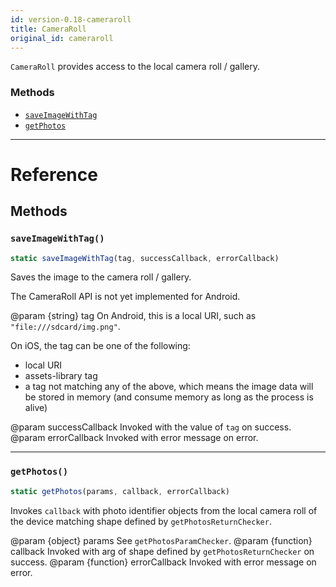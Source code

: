 ```yaml
---
id: version-0.18-cameraroll
title: CameraRoll
original_id: cameraroll
---
```


`CameraRoll` provides access to the local camera roll / gallery.


### Methods

- [`saveImageWithTag`](cameraroll.md#saveimagewithtag)
- [`getPhotos`](cameraroll.md#getphotos)




---

# Reference

## Methods

### `saveImageWithTag()`

```javascript
static saveImageWithTag(tag, successCallback, errorCallback)
```


Saves the image to the camera roll / gallery.

The CameraRoll API is not yet implemented for Android.

@param {string} tag On Android, this is a local URI, such
as `"file:///sdcard/img.png"`.

On iOS, the tag can be one of the following:

  - local URI
  - assets-library tag
  - a tag not matching any of the above, which means the image data will
be stored in memory (and consume memory as long as the process is alive)

@param successCallback Invoked with the value of `tag` on success.
@param errorCallback Invoked with error message on error.




---

### `getPhotos()`

```javascript
static getPhotos(params, callback, errorCallback)
```


 Invokes `callback` with photo identifier objects from the local camera
 roll of the device matching shape defined by `getPhotosReturnChecker`.

 @param {object} params See `getPhotosParamChecker`.
 @param {function} callback Invoked with arg of shape defined by
 `getPhotosReturnChecker` on success.
 @param {function} errorCallback Invoked with error message on error.




